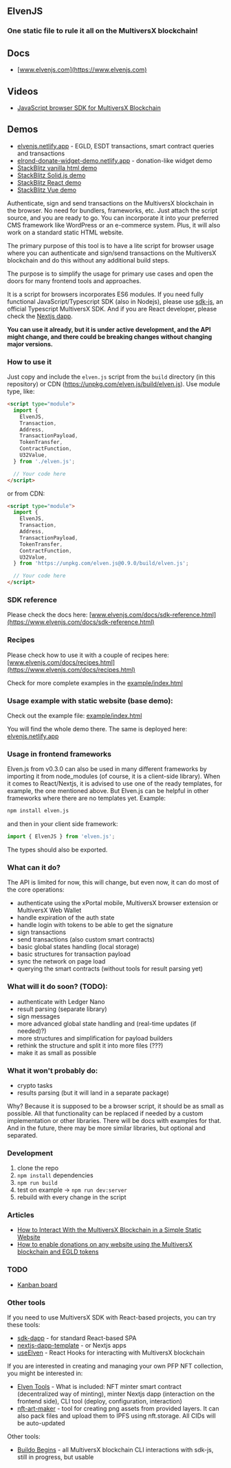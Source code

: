 ## ElvenJS

### One static file to rule it all on the MultiversX blockchain!

## Docs
- [www.elvenjs.com](https://www.elvenjs.com)

## Videos
- [JavaScript browser SDK for MultiversX Blockchain](https://youtu.be/tcTukpkjcQw)

## Demos
- [elvenjs.netlify.app](https://elvenjs.netlify.app/) - EGLD, ESDT transactions, smart contract queries and transactions
- [elrond-donate-widget-demo.netlify.app](https://multiversx-donate-widget-demo.netlify.app/) - donation-like widget demo
- [StackBlitz vanilla html demo](https://stackblitz.com/edit/web-platform-d4rx5v?file=index.html)
- [StackBlitz Solid.js demo](https://stackblitz.com/edit/vitejs-vite-rbo6du?file=src/App.tsx)
- [StackBlitz React demo](https://stackblitz.com/edit/vitejs-vite-qr2u7l?file=src/App.tsx)
- [StackBlitz Vue demo](https://stackblitz.com/edit/vue-zrb8y5?file=src/App.vue)

Authenticate, sign and send transactions on the MultiversX blockchain in the browser. No need for bundlers, frameworks, etc. Just attach the script source, and you are ready to go. You can incorporate it into your preferred CMS framework like WordPress or an e-commerce system. Plus, it will also work on a standard static HTML website.

The primary purpose of this tool is to have a lite script for browser usage where you can authenticate and sign/send transactions on the MultiversX blockchain and do this without any additional build steps.

The purpose is to simplify the usage for primary use cases and open the doors for many frontend tools and approaches.

It is a script for browsers incorporates ES6 modules. If you need fully functional JavaScript/Typescript SDK (also in Nodejs), please use [sdk-js](https://docs.multiversx.com/sdk-and-tools/sdk-js/), an official Typescript MultiversX SDK. And if you are React developer, please check the [Nextjs dapp](https://github.com/xdevguild/nextjs-dapp-template).

**You can use it already, but it is under active development, and the API might change, and there could be breaking changes without changing major versions.**

### How to use it

Just copy and include the `elven.js` script from the `build` directory (in this repository) or CDN (https://unpkg.com/elven.js/build/elven.js). Use module type, like:

```html
<script type="module">
  import {
    ElvenJS,
    Transaction,
    Address,
    TransactionPayload,
    TokenTransfer,
    ContractFunction,
    U32Value,
  } from './elven.js';

  // Your code here
</script>
```
or from CDN:

```html
<script type="module">
  import {
    ElvenJS,
    Transaction,
    Address,
    TransactionPayload,
    TokenTransfer,
    ContractFunction,
    U32Value,
  } from 'https://unpkg.com/elven.js@0.9.0/build/elven.js';

  // Your code here
</script>
```

### SDK reference

Please check the docs here: [www.elvenjs.com/docs/sdk-reference.html](https://www.elvenjs.com/docs/sdk-reference.html)

### Recipes

Please check how to use it with a couple of recipes here: [www.elvenjs.com/docs/recipes.html](https://www.elvenjs.com/docs/recipes.html)

Check for more complete examples in the [example/index.html](/example/index.html)

### Usage example with static website (base demo): 

Check out the example file: [example/index.html](/example/index.html)

You will find the whole demo there. The same is deployed here: [elvenjs.netlify.app](https://elvenjs.netlify.app)

### Usage in frontend frameworks

Elven.js from v0.3.0 can also be used in many different frameworks by importing it from node_modules (of course, it is a client-side library). When it comes to React/Nextjs, it is advised to use one of the ready templates, for example, the one mentioned above. But Elven.js can be helpful in other frameworks where there are no templates yet. Example:

```bash
npm install elven.js
```
and then in your client side framework:
```typescript
import { ElvenJS } from 'elven.js';
```

The types should also be exported.

### What can it do?

The API is limited for now, this will change, but even now, it can do most of the core operations:

- authenticate using the xPortal mobile, MultiversX browser extension or MultiversX Web Wallet
- handle expiration of the auth state
- handle login with tokens to be able to get the signature
- sign transactions
- send transactions (also custom smart contracts)
- basic global states handling (local storage)
- basic structures for transaction payload
- sync the network on page load
- querying the smart contracts (without tools for result parsing yet)

### What will it do soon? (TODO):

- authenticate with Ledger Nano
- result parsing (separate library)
- sign messages
- more advanced global state handling and (real-time updates (if needed)?)
- more structures and simplification for payload builders
- rethink the structure and split it into more files (???)
- make it as small as possible

### What it won't probably do:

- crypto tasks
- results parsing (but it will land in a separate package)

Why? Because it is supposed to be a browser script, it should be as small as possible. All that functionality can be replaced if needed by a custom implementation or other libraries. There will be docs with examples for that. And in the future, there may be more similar libraries, but optional and separated.

### Development

1. clone the repo
2. `npm install` dependencies
3. `npm run build`
4. test on example -> `npm run dev:server`
5. rebuild with every change in the script

### Articles

- [How to Interact With the MultiversX Blockchain in a Simple Static Website](https://hackernoon.com/how-to-interact-with-the-elrond-blockchain-in-a-simple-static-website)
- [How to enable donations on any website using the MultiversX blockchain and EGLD tokens](https://dev.to/juliancwirko/how-to-enable-donations-on-any-website-using-the-elrond-blockchain-and-egld-tokens-3fkf)

### TODO
- [Kanban board](https://github.com/elven-js/projects/1)

### Other tools

If you need to use MultiversX SDK with React-based projects, you can try these tools:

- [sdk-dapp](https://github.com/multiversx/mx-sdk-dapp) - for standard React-based SPA
- [nextjs-dapp-template](https://github.com/xdevguild/nextjs-dapp-template) - or Nextjs apps
- [useElven](https://www.useelven.com) - React Hooks for interacting with MultiversX blockchain

If you are interested in creating and managing your own PFP NFT collection, you might be interested in:

- [Elven Tools](https://www.elven.tools) - What is included: NFT minter smart contract (decentralized way of minting), minter Nextjs dapp (interaction on the frontend side), CLI tool (deploy, configuration, interaction)
- [nft-art-maker](https://github.com/juliancwirko/nft-art-maker) - tool for creating png assets from provided layers. It can also pack files and upload them to IPFS using nft.storage. All CIDs will be auto-updated

Other tools:

- [Buildo Begins](https://github.com/xdevguild/buildo-begins) - all MultiversX blockchain CLI interactions with sdk-js, still in progress, but usable
